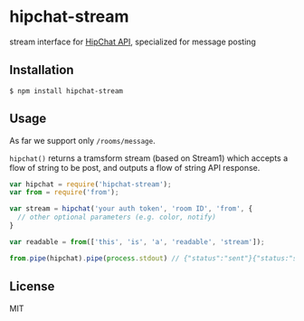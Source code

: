 # hipchat-stream

stream interface for [HipChat API](https://www.hipchat.com/docs/api/), specialized for message posting

## Installation

`$ npm install hipchat-stream`

## Usage

As far we support only `/rooms/message`.

`hipchat()` returns a tramsform stream (based on Stream1) which accepts a flow of string to be post, and outputs a flow of string API response.

```javascript
var hipchat = require('hipchat-stream');
var from = require('from');

var stream = hipchat('your auth token', 'room ID', 'from', {
  // other optional parameters (e.g. color, notify)
}

var readable = from(['this', 'is', 'a', 'readable', 'stream']);

from.pipe(hipchat).pipe(process.stdout) // {"status":"sent"}{"status:"sent"} ...
```

## License

MIT
